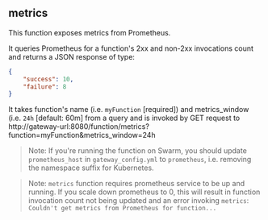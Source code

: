 ## metrics

This function exposes metrics from Prometheus.

It queries Prometheus for a function's 2xx and non-2xx invocations count and returns a JSON response of type:

```json
{
    "success": 10,
    "failure": 8
}
```

It takes function's name (i.e. `myFunction` \[required\]) and metrics_window (i.e. `24h` \[default: 60m\] from a query and is invoked by GET request to
http://gateway-url:8080/function/metrics?function=myFunction&metrics_window=24h

> Note: If you're running the function on Swarm, you should update `prometheus_host` in `gateway_config.yml` to `prometheus`, i.e. removing the namespace suffix for Kubernetes.

> Note: `metrics` function requires prometheus service to be up and running. If you scale down prometheus to 0, this will result in function invocation count not being updated and an error invoking `metrics`: `Couldn't get metrics from Prometheus for function...`


